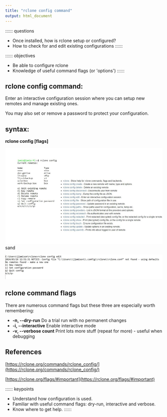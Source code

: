 ```yaml
---
title: "rclone config command"
output: html_document
---
```


:::::: questions
 - Once installed, how is rclone setup or configured?
 - How to check for and edit existing configurations
::::::

:::::: objectives
 - Be able to configure rclone
 - Knowledge of useful command flags (or 'options')
::::::

## rclone config command: 

Enter an interactive configuration session where you can setup new remotes and manage existing ones. 

You may also set or remove a password to protect your configuration.

## syntax:  
**rclone config [flags]**
 
![rclone config ](rclone-config-screen-image.jpg)  
sand

![rclone config edit ](rclone-config-interactive.JPG)


## rclone command flags

There are numerous command flags but these three are especially worth remembering:


- **-n, --dry-run**         Do a trial run with no permanent changes
- **-i, --interactive**     Enable interactive mode
- **-v, --verbose count**   Print lots more stuff (repeat for more) - useful when debugging

## References

[https://rclone.org/commands/rclone_config/](https://rclone.org/commands/rclone_config/)

[https://rclone.org/flags/#important](https://rclone.org/flags/#important)

:::::: keypoints
 - Understand how configuration is used.  
 - Familiar with useful command flags: dry-run, interactive and verbose.
 - Know where to get help.
::::::
